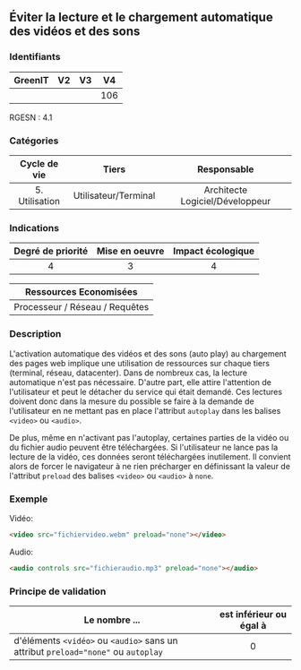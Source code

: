 ## Éviter la lecture et le chargement automatique des vidéos et des sons

### Identifiants

| GreenIT | V2  | V3  | V4  |
| :-----: | :-: | :-: | :-: |
|         |     |     | 106 |

RGESN : 4.1

### Catégories

|  Cycle de vie  |        Tiers         |           Responsable           |
| :------------: | :------------------: | :-----------------------------: |
| 5. Utilisation | Utilisateur/Terminal | Architecte Logiciel/Développeur |

### Indications

| Degré de priorité | Mise en oeuvre | Impact écologique |
| :---------------: | :------------: | :---------------: |
|         4         |       3        |         4         |

|     Ressources Economisées     |
| :----------------------------: |
| Processeur / Réseau / Requêtes |

### Description

L'activation automatique des vidéos et des sons (auto play) au chargement des pages web implique une utilisation de ressources sur chaque tiers (terminal, réseau, datacenter).
Dans de nombreux cas, la lecture automatique n'est pas nécessaire.
D'autre part, elle attire l'attention de l'utilisateur et peut le détacher du service qui était demandé.
Ces lectures doivent donc dans la mesure du possible se faire à la demande de l'utilisateur en ne mettant pas en place l'attribut `autoplay` dans les balises `<video>` ou `<audio>`.

De plus, même en n'activant pas l'autoplay, certaines parties de la vidéo ou du fichier audio peuvent être téléchargées.
Si l'utilisateur ne lance pas la lecture de la vidéo, ces données seront téléchargées inutilement.
Il convient alors de forcer le navigateur à ne rien précharger en définissant la valeur de l'attribut `preload` des balises `<video>` ou `<audio>` à `none`.

### Exemple

Vidéo:

```html
<video src="fichiervideo.webm" preload="none"></video>
```

Audio:

```html
<audio controls src="fichieraudio.mp3" preload="none"></audio>
```

### Principe de validation

| Le nombre ...                                                                     | est inférieur ou égal à |
| --------------------------------------------------------------------------------- | :---------------------: |
| d'éléments `<vidéo>` ou `<audio>` sans un attribut `preload="none"` ou `autoplay` |            0            |
